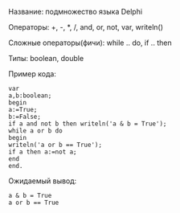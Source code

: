 Название: подмножество языка Delphi

Операторы: +, -, *, /, and, or, not, var, writeln()

Сложные операторы(фичи): while .. do, if .. then

Типы: boolean, double

Пример кода:

```
var
a,b:boolean;
begin
a:=True;
b:=False;
if a and not b then writeln('a & b = True');
while a or b do
begin
writeln('a or b == True');
if a then a:=not a;
end
end.
```

Ожидаемый вывод:

```
a & b = True
a or b == True
```
